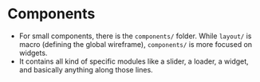 # Components

- For small components, there is the `components/` folder. While `layout/` is macro (defining the global wireframe), `components/` is more focused on widgets.
- It contains all kind of specific modules like a slider, a loader, a widget, and basically anything along those lines.
